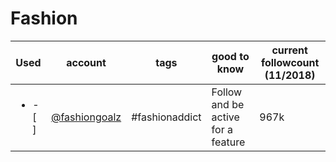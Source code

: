 # Fashion
|           Used           |                         account                          |      tags      |            good to know            | current followcount (11/2018) |
| ------------------------ | -------------------------------------------------------- | -------------- | ---------------------------------- | ----------------------------- |
| <ul><li>- [ ] </li></ul> | [@fashiongoalz](https://www.instagram.com/fashiongoalz/) | #fashionaddict | Follow and be active for a feature | 967k                          |
